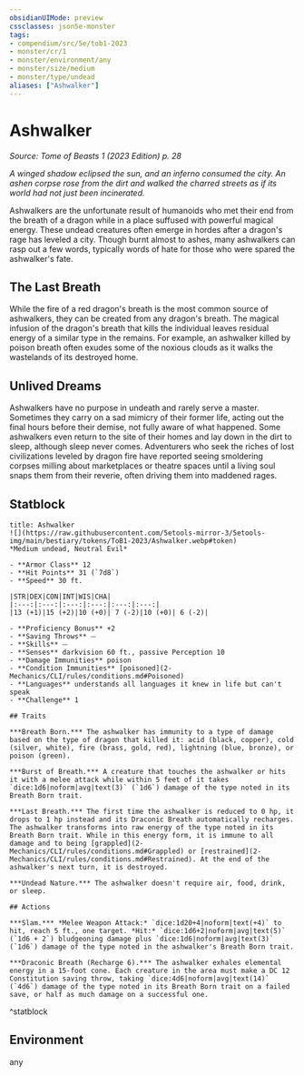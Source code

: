 ```yaml
---
obsidianUIMode: preview
cssclasses: json5e-monster
tags:
- compendium/src/5e/tob1-2023
- monster/cr/1
- monster/environment/any
- monster/size/medium
- monster/type/undead
aliases: ["Ashwalker"]
---
```

# Ashwalker
*Source: Tome of Beasts 1 (2023 Edition) p. 28*  

*A winged shadow eclipsed the sun, and an inferno consumed the city. An ashen corpse rose from the dirt and walked the charred streets as if its world had not just been incinerated.*

Ashwalkers are the unfortunate result of humanoids who met their end from the breath of a dragon while in a place suffused with powerful magical energy. These undead creatures often emerge in hordes after a dragon's rage has leveled a city. Though burnt almost to ashes, many ashwalkers can rasp out a few words, typically words of hate for those who were spared the ashwalker's fate.

## The Last Breath

While the fire of a red dragon's breath is the most common source of ashwalkers, they can be created from any dragon's breath. The magical infusion of the dragon's breath that kills the individual leaves residual energy of a similar type in the remains. For example, an ashwalker killed by poison breath often exudes some of the noxious clouds as it walks the wastelands of its destroyed home.

## Unlived Dreams

Ashwalkers have no purpose in undeath and rarely serve a master. Sometimes they carry on a sad mimicry of their former life, acting out the final hours before their demise, not fully aware of what happened. Some ashwalkers even return to the site of their homes and lay down in the dirt to sleep, although sleep never comes. Adventurers who seek the riches of lost civilizations leveled by dragon fire have reported seeing smoldering corpses milling about marketplaces or theatre spaces until a living soul snaps them from their reverie, often driving them into maddened rages.

## Statblock

```ad-statblock
title: Ashwalker
![](https://raw.githubusercontent.com/5etools-mirror-3/5etools-img/main/bestiary/tokens/ToB1-2023/Ashwalker.webp#token)
*Medium undead, Neutral Evil*

- **Armor Class** 12
- **Hit Points** 31 (`7d8`)
- **Speed** 30 ft.

|STR|DEX|CON|INT|WIS|CHA|
|:---:|:---:|:---:|:---:|:---:|:---:|
|13 (+1)|15 (+2)|10 (+0)| 7 (-2)|10 (+0)| 6 (-2)|

- **Proficiency Bonus** +2
- **Saving Throws** ⏤
- **Skills** ⏤
- **Senses** darkvision 60 ft., passive Perception 10
- **Damage Immunities** poison
- **Condition Immunities** [poisoned](2-Mechanics/CLI/rules/conditions.md#Poisoned)
- **Languages** understands all languages it knew in life but can't speak
- **Challenge** 1

## Traits

***Breath Born.*** The ashwalker has immunity to a type of damage based on the type of dragon that killed it: acid (black, copper), cold (silver, white), fire (brass, gold, red), lightning (blue, bronze), or poison (green).

***Burst of Breath.*** A creature that touches the ashwalker or hits it with a melee attack while within 5 feet of it takes `dice:1d6|noform|avg|text(3)` (`1d6`) damage of the type noted in its Breath Born trait.

***Last Breath.*** The first time the ashwalker is reduced to 0 hp, it drops to 1 hp instead and its Draconic Breath automatically recharges. The ashwalker transforms into raw energy of the type noted in its Breath Born trait. While in this energy form, it is immune to all damage and to being [grappled](2-Mechanics/CLI/rules/conditions.md#Grappled) or [restrained](2-Mechanics/CLI/rules/conditions.md#Restrained). At the end of the ashwalker's next turn, it is destroyed.

***Undead Nature.*** The ashwalker doesn't require air, food, drink, or sleep.

## Actions

***Slam.*** *Melee Weapon Attack:* `dice:1d20+4|noform|text(+4)` to hit, reach 5 ft., one target. *Hit:* `dice:1d6+2|noform|avg|text(5)` (`1d6 + 2`) bludgeoning damage plus `dice:1d6|noform|avg|text(3)` (`1d6`) damage of the type noted in the ashwalker's Breath Born trait.

***Draconic Breath (Recharge 6).*** The ashwalker exhales elemental energy in a 15-foot cone. Each creature in the area must make a DC 12 Constitution saving throw, taking `dice:4d6|noform|avg|text(14)` (`4d6`) damage of the type noted in its Breath Born trait on a failed save, or half as much damage on a successful one.
```
^statblock

## Environment

any